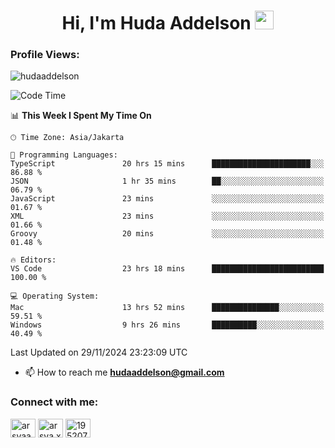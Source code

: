 <h1 align="center">Hi, I'm Huda Addelson 
  <img src="https://media.giphy.com/media/hvRJCLFzcasrR4ia7z/giphy.gif" width="30px"/>
</h1>

<p align="left"> <h3>Profile Views:</h3> <img src="https://komarev.com/ghpvc/?username=huda-addelson&label=Profile%20views&color=0e75b6&style=flat" alt="hudaaddelson" /> </p>

<!--START_SECTION:waka-->
![Code Time](http://img.shields.io/badge/Code%20Time-21%20hrs%2020%20mins-blue)

📊 **This Week I Spent My Time On** 

```text
🕑︎ Time Zone: Asia/Jakarta

💬 Programming Languages: 
TypeScript               20 hrs 15 mins      ██████████████████████░░░   86.88 % 
JSON                     1 hr 35 mins        ██░░░░░░░░░░░░░░░░░░░░░░░   06.79 % 
JavaScript               23 mins             ░░░░░░░░░░░░░░░░░░░░░░░░░   01.67 % 
XML                      23 mins             ░░░░░░░░░░░░░░░░░░░░░░░░░   01.66 % 
Groovy                   20 mins             ░░░░░░░░░░░░░░░░░░░░░░░░░   01.48 % 

🔥 Editors: 
VS Code                  23 hrs 18 mins      █████████████████████████   100.00 % 

💻 Operating System: 
Mac                      13 hrs 52 mins      ███████████████░░░░░░░░░░   59.51 % 
Windows                  9 hrs 26 mins       ██████████░░░░░░░░░░░░░░░   40.49 % 
```


 Last Updated on 29/11/2024 23:23:09 UTC
<!--END_SECTION:waka-->

- 📫 How to reach me **hudaaddelson@gmail.com**

<h3 align="left">Connect with me:</h3>
<p align="left">
<a href="https://www.linkedin.com/in/muhammad-khoirul-huda-559006139/" target="blank"><img align="center" src="https://raw.githubusercontent.com/rahuldkjain/github-profile-readme-generator/master/src/images/icons/Social/linked-in-alt.svg" alt="arsyaadi" height="30" width="40" /></a>
<a href="https://fb.com/khoirul.huda.35513" target="blank"><img align="center" src="https://raw.githubusercontent.com/rahuldkjain/github-profile-readme-generator/master/src/images/icons/Social/facebook.svg" alt="arsya.xkz" height="30" width="40" /></a>
<a href="https://stackoverflow.com/users/19123792" target="blank"><img align="center" src="https://raw.githubusercontent.com/rahuldkjain/github-profile-readme-generator/master/src/images/icons/Social/stack-overflow.svg" alt="19520749" height="30" width="40" /></a>
</p>
